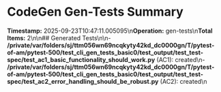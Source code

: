 # CodeGen Gen-Tests Summary

**Timestamp:** 2025-09-23T10:47:11.005095\n**Operation:** gen-tests\n**Total Items:** 2\n\n## Generated Tests\n\n- **/private/var/folders/sj/ttm056wn69ncqkyty42kd_dc0000gn/T/pytest-of-am/pytest-500/test_cli_gen_tests_basic0/test_output/test_test-spec/test_ac1_basic_functionality_should_work.py** (AC1): created\n- **/private/var/folders/sj/ttm056wn69ncqkyty42kd_dc0000gn/T/pytest-of-am/pytest-500/test_cli_gen_tests_basic0/test_output/test_test-spec/test_ac2_error_handling_should_be_robust.py** (AC2): created\n